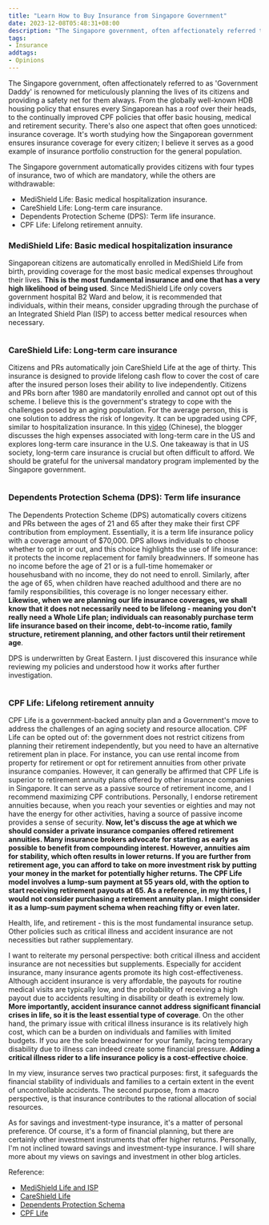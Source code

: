 ```yaml
---
title: "Learn How to Buy Insurance from Singapore Government"
date: 2023-12-08T05:48:31+08:00
description: "The Singapore government, often affectionately referred to as 'Government Daddy' is renowned for meticulously planning the lives of its citizens and providing a safety net for them always. From the globally well-known HDB housing policy that ensures every Singaporean has a roof over their heads, to the continually improved CPF policies that offer basic housing, medical and retirement security. There's also one aspect that often goes unnoticed: insurance coverage. It's worth studying how the Singaporean government ensures insurance coverage for every citizen; I believe it serves as a good example of insurance portfolio construction for the general population."
tags: 
- Insurance
addtags:
- Opinions
---
```


The Singapore government, often affectionately referred to as 'Government Daddy' is renowned for meticulously planning the lives of its citizens and providing a safety net for them always. From the globally well-known HDB housing policy that ensures every Singaporean has a roof over their heads, to the continually improved CPF policies that offer basic housing, medical and retirement security. There's also one aspect that often goes unnoticed: insurance coverage. It's worth studying how the Singaporean government ensures insurance coverage for every citizen; I believe it serves as a good example of insurance portfolio construction for the general population.

The Singapore government automatically provides citizens with four types of insurance, two of which are mandatory, while the others are withdrawable:

- MediShield Life: Basic medical hospitalization insurance.
- CareShield Life: Long-term care insurance.
- Dependents Protection Scheme (DPS): Term life insurance.
- CPF Life: Lifelong retirement annuity.

### MediShield Life: Basic medical hospitalization insurance

Singaporean citizens are automatically enrolled in MediShield Life from birth, providing coverage for the most basic medical expenses throughout their lives. **This is the most fundamental insurance and one that has a very high likelihood of being used**. Since MediShield Life only covers government hospital B2 Ward and below, it is recommended that individuals, within their means, consider upgrading through the purchase of an Integrated Shield Plan (ISP) to access better medical resources when necessary.

<div>
    <span class="image fit" style="max-width: 400px;"><img src="https://s3.ap-southeast-1.amazonaws.com/littlecheesecake.me/money.sense/gov_insurance/gov_insurance_medishield.png" alt="" /></span>
</div>

### CareShield Life: Long-term care insurance

Citizens and PRs automatically join CareShield Life at the age of thirty. This insurance is designed to provide lifelong cash flow to cover the cost of care after the insured person loses their ability to live independently. Citizens and PRs born after 1980 are mandatorily enrolled and cannot opt out of this scheme. I believe this is the government's strategy to cope with the challenges posed by an aging population. For the average person, this is one solution to address the risk of longevity. It can be upgraded using CPF, similar to hospitalization insurance. In this [video](https://www.youtube.com/watch?v=-nqSEUA7ZLk&t=339s) (Chinese), the blogger discusses the high expenses associated with long-term care in the US and explores long-term care insurance in the U.S. One takeaway is that in US society, long-term care insurance is crucial but often difficult to afford. We should be grateful for the universal mandatory program implemented by the Singapore government.

<div>
    <span class="image fit" style="max-width: 400px;"><img src="https://s3.ap-southeast-1.amazonaws.com/littlecheesecake.me/money.sense/gov_insurance/gov_insurance_careshield.png" alt="" /></span>
</div>

### Dependents Protection Schema (DPS): Term life insurance

The Dependents Protection Scheme (DPS) automatically covers citizens and PRs between the ages of 21 and 65 after they make their first CPF contribution from employment. Essentially, it is a term life insurance policy with a coverage amount of $70,000. DPS allows individuals to choose whether to opt in or out, and this choice highlights the use of life insurance: it protects the income replacement for family breadwinners. If someone has no income before the age of 21 or is a full-time homemaker or househusband with no income, they do not need to enroll. Similarly, after the age of 65, when children have reached adulthood and there are no family responsibilities, this coverage is no longer necessary either. **Likewise, when we are planning our life insurance coverages, we shall know that it does not necessarily need to be lifelong - meaning you don't really need a Whole Life plan; individuals can reasonably purchase term life insurance based on their income, debt-to-income ratio, family structure, retirement planning, and other factors until their retirement age**. 

DPS is underwritten by Great Eastern. I just discovered this insurance while reviewing my policies and understood how it works after further investigation.

<div>
    <span class="image fit" style="max-width: 400px;"><img src="https://s3.ap-southeast-1.amazonaws.com/littlecheesecake.me/money.sense/gov_insurance/gov_insurance_dps.png" alt="" /></span>
</div>

### CPF Life: Lifelong retirement annuity 

CPF Life is a government-backed annuity plan and a Government's move to address the challenges of an aging society and resource allocation. CPF Life can be opted out of: the government does not restrict citizens from planning their retirement independently, but you need to have an alternative retirement plan in place. For instance, you can use rental income from property for retirement or opt for retirement annuities from other private insurance companies. However, it can generally be affirmed that CPF Life is superior to retirement annuity plans offered by other insurance companies in Singapore. It can serve as a passive source of retirement income, and I recommend maximizing CPF contributions. Personally, I endorse retirement annuities because, when you reach your seventies or eighties and may not have the energy for other activities, having a source of passive income provides a sense of security. **Now, let's discuss the age at which we should consider a private insurance companies offered retirement annuities. Many insurance brokers advocate for starting as early as possible to benefit from compounding interest. However, annuities aim for stability, which often results in lower returns. If you are further from retirement age, you can afford to take on more investment risk by putting your money in the market for potentially higher returns. The CPF Life model involves a lump-sum payment at 55 years old, with the option to start receiving retirement payouts at 65. As a reference, in my thirties, I would not consider purchasing a retirement annuity plan. I might consider it as a lump-sum payment schema when reaching fifty or even later.**

Health, life, and retirement - this is the most fundamental insurance setup. Other policies such as critical illness and accident insurance are not necessities but rather supplementary.

I want to reiterate my personal perspective: both critical illness and accident insurance are not necessities but supplements. Especially for accident insurance, many insurance agents promote its high cost-effectiveness. Although accident insurance is very affordable, the payouts for routine medical visits are typically low, and the probability of receiving a high payout due to accidents resulting in disability or death is extremely low. **More importantly, accident insurance cannot address significant financial crises in life, so it is the least essential type of coverage**. On the other hand, the primary issue with critical illness insurance is its relatively high cost, which can be a burden on individuals and families with limited budgets. If you are the sole breadwinner for your family, facing temporary disability due to illness can indeed create some financial pressure. **Adding a critical illness rider to a life insurance policy is a cost-effective choice**.

In my view, insurance serves two practical purposes: first, it safeguards the financial stability of individuals and families to a certain extent in the event of uncontrollable accidents. The second purpose, from a macro perspective, is that insurance contributes to the rational allocation of social resources.

As for savings and investment-type insurance, it's a matter of personal preference. Of course, it's a form of financial planning, but there are certainly other investment instruments that offer higher returns. Personally, I'm not inclined toward savings and investment-type insurance. I will share more about my views on savings and investment in other blog articles.

Reference:
- [MediShield Life and ISP](https://www.moh.gov.sg/healthcare-schemes-subsidies/medishield-life)
- [CareShield Life](https://www.careshieldlife.gov.sg/home.html)
- [Dependents Protection Schema](https://www.cpf.gov.sg/member/account-services/providing-for-your-loved-ones/insuring-to-protect-your-dependants)
- [CPF Life](https://www.cpf.gov.sg/member/retirement-income/monthly-payouts/cpf-life)